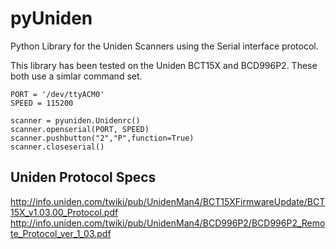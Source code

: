 # pyUniden
Python Library for the Uniden Scanners using the Serial interface protocol. 

This library has been tested on the Uniden BCT15X and BCD996P2. These both use a simlar command set. 

```
PORT = '/dev/ttyACM0'
SPEED = 115200

scanner = pyuniden.Unidenrc()
scanner.openserial(PORT, SPEED)
scanner.pushbutton("2","P",function=True)
scanner.closeserial()
```

## Uniden Protocol Specs
http://info.uniden.com/twiki/pub/UnidenMan4/BCT15XFirmwareUpdate/BCT15X_v1.03.00_Protocol.pdf
http://info.uniden.com/twiki/pub/UnidenMan4/BCD996P2/BCD996P2_Remote_Protocol_ver_1_03.pdf

